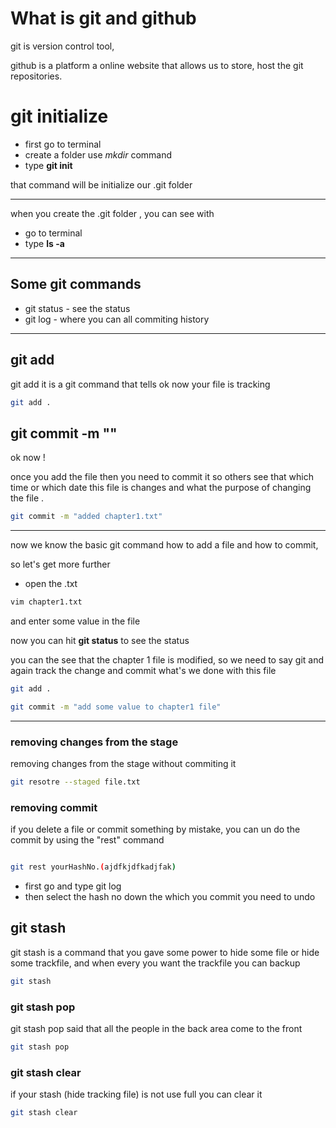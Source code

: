 # What is git and github

git is version control tool,

github is a platform a online website that allows us to store, host the git repositories.

# git initialize

- first go to terminal
- create a folder use _mkdir_ command
- type **git init**

that command will be initialize our .git folder

<hr>

when you create the .git folder , you can see with

- go to terminal
- type **ls -a**

<hr>

## Some git commands

- git status - see the status
- git log - where you can all commiting history

<hr>

## git add

git add it is a git command that tells ok now your file is tracking

```bash
git add .
```

## git commit -m ""

ok now !

once you add the file then you need to commit it so others see that which time or which date this file is changes and what the purpose of changing the file .

```bash
git commit -m "added chapter1.txt"
```

<hr>
now we know the basic git command how to add a file and how to commit,

so let's get more further

- open the .txt

```bash
vim chapter1.txt
```

and enter some value in the file

now you can hit **git status** to see the status

you can the see that the chapter 1 file is modified, so we need to say git and again track the change and commit what's we done with this file

```bash
git add .
```

```bash
git commit -m "add some value to chapter1 file"
```

<hr>

### removing changes from the stage

removing changes from the stage without commiting it

```bash
git resotre --staged file.txt
```

### removing commit

if you delete a file or commit something by mistake, you can un do the commit by using the "rest" command

```bash

git rest yourHashNo.(ajdfkjdfkadjfak)

```

- first go and type git log
- then select the hash no down the which you commit you need to undo

## git stash

git stash is a command that you gave some power to hide some file or hide some trackfile, and when every you want the trackfile you can backup

```bash
git stash
```

### git stash pop

git stash pop said that all the people in the back area come to the front

```bash
git stash pop
```

### git stash clear

if your stash (hide tracking file) is not use full you can clear it

```bash
git stash clear
```
